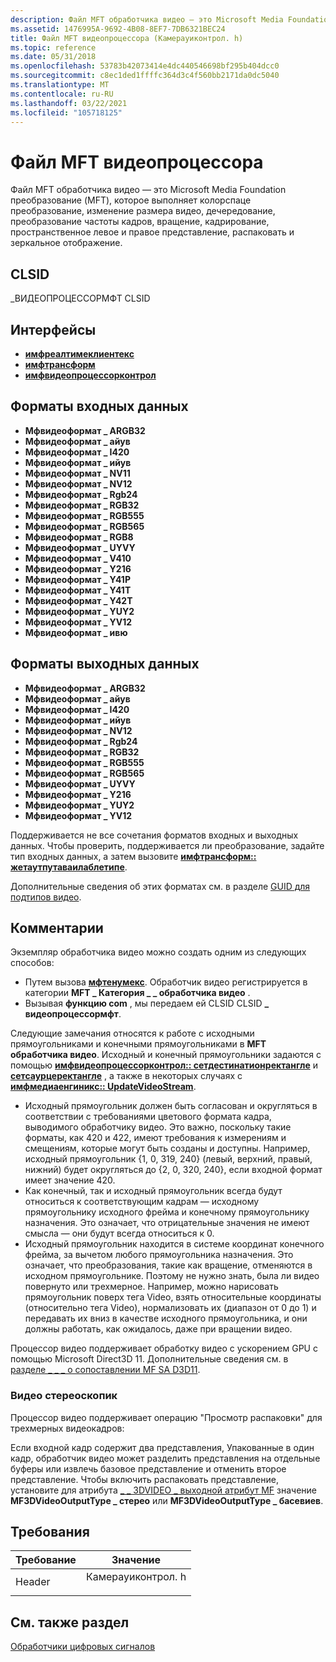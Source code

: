 ```yaml
---
description: Файл MFT обработчика видео — это Microsoft Media Foundation преобразование (MFT), которое выполняет колорспаце преобразование, изменение размера видео, дечередование, преобразование частоты кадров, вращение, кадрирование, пространственное левое и правое представление, распаковать и зеркальное отображение.
ms.assetid: 1476995A-9692-4B08-8EF7-7DB6321BEC24
title: Файл MFT видеопроцессора (Камерауиконтрол. h)
ms.topic: reference
ms.date: 05/31/2018
ms.openlocfilehash: 53783b42073414e4dc440546698bf295b404dcc0
ms.sourcegitcommit: c8ec1ded1ffffc364d3c4f560bb2171da0dc5040
ms.translationtype: MT
ms.contentlocale: ru-RU
ms.lasthandoff: 03/22/2021
ms.locfileid: "105718125"
---
```

# <a name="video-processor-mft"></a>Файл MFT видеопроцессора

Файл MFT обработчика видео — это Microsoft Media Foundation преобразование (MFT), которое выполняет колорспаце преобразование, изменение размера видео, дечередование, преобразование частоты кадров, вращение, кадрирование, пространственное левое и правое представление, распаковать и зеркальное отображение.

## <a name="clsid"></a>CLSID

\_ВИДЕОПРОЦЕССОРМФТ CLSID

## <a name="interfaces"></a>Интерфейсы

-   [**имфреалтимеклиентекс**](/windows/desktop/api/mfidl/nn-mfidl-imfrealtimeclientex)
-   [**имфтрансформ**](/windows/desktop/api/mftransform/nn-mftransform-imftransform)
-   [**имфвидеопроцессорконтрол**](/windows/desktop/api/mfidl/nn-mfidl-imfvideoprocessorcontrol)

## <a name="input-formats"></a>Форматы входных данных

-   **Мфвидеоформат \_ ARGB32**
-   **Мфвидеоформат \_ айув**
-   **Мфвидеоформат \_ I420**
-   **Мфвидеоформат \_ ийув**
-   **Мфвидеоформат \_ NV11**
-   **Мфвидеоформат \_ NV12**
-   **Мфвидеоформат \_ Rgb24**
-   **Мфвидеоформат \_ RGB32**
-   **Мфвидеоформат \_ RGB555**
-   **Мфвидеоформат \_ RGB565**
-   **Мфвидеоформат \_ RGB8**
-   **Мфвидеоформат \_ UYVY**
-   **Мфвидеоформат \_ V410**
-   **Мфвидеоформат \_ Y216**
-   **Мфвидеоформат \_ Y41P**
-   **Мфвидеоформат \_ Y41T**
-   **Мфвидеоформат \_ Y42T**
-   **Мфвидеоформат \_ YUY2**
-   **Мфвидеоформат \_ YV12**
-   **Мфвидеоформат \_ ивю**

## <a name="output-formats"></a>Форматы выходных данных

-   **Мфвидеоформат \_ ARGB32**
-   **Мфвидеоформат \_ айув**
-   **Мфвидеоформат \_ I420**
-   **Мфвидеоформат \_ ийув**
-   **Мфвидеоформат \_ NV12**
-   **Мфвидеоформат \_ Rgb24**
-   **Мфвидеоформат \_ RGB32**
-   **Мфвидеоформат \_ RGB555**
-   **Мфвидеоформат \_ RGB565**
-   **Мфвидеоформат \_ UYVY**
-   **Мфвидеоформат \_ Y216**
-   **Мфвидеоформат \_ YUY2**
-   **Мфвидеоформат \_ YV12**

Поддерживается не все сочетания форматов входных и выходных данных. Чтобы проверить, поддерживается ли преобразование, задайте тип входных данных, а затем вызовите [**имфтрансформ:: жетаутпутаваилаблетипе**](/windows/desktop/api/mftransform/nf-mftransform-imftransform-getoutputavailabletype).

Дополнительные сведения об этих форматах см. в разделе [GUID для подтипов видео](video-subtype-guids.md).

## <a name="remarks"></a>Комментарии

Экземпляр обработчика видео можно создать одним из следующих способов:

-   Путем вызова [**мфтенумекс**](/windows/desktop/api/mfapi/nf-mfapi-mftenumex). Обработчик видео регистрируется в категории **MFT \_ Категория \_ \_ обработчика видео** .
-   Вызывая **функцию com** , мы передаем ей CLSID CLSID **\_ видеопроцессормфт**.

Следующие замечания относятся к работе с исходными прямоугольниками и конечными прямоугольниками в **MFT обработчика видео**. Исходный и конечный прямоугольники задаются с помощью [**имфвидеопроцессорконтрол:: сетдестинатионректангле**](/windows/desktop/api/mfidl/nf-mfidl-imfvideoprocessorcontrol-setdestinationrectangle) и [**сетсаурцеректангле**](/windows/desktop/api/mfidl/nf-mfidl-imfvideoprocessorcontrol-setsourcerectangle) , а также в некоторых случаях с [**имфмедиаенгиникс:: UpdateVideoStream**](/windows/desktop/api/mfmediaengine/nf-mfmediaengine-imfmediaengineex-updatevideostream).

-   Исходный прямоугольник должен быть согласован и округляться в соответствии с требованиями цветового формата кадра, выводимого обработчику видео. Это важно, поскольку такие форматы, как 420 и 422, имеют требования к измерениям и смещениям, которые могут быть созданы и доступны. Например, исходный прямоугольник {1, 0, 319, 240} (левый, верхний, правый, нижний) будет округляться до {2, 0, 320, 240}, если входной формат имеет значение 420.
-   Как конечный, так и исходный прямоугольник всегда будут относиться к соответствующим кадрам — исходному прямоугольнику исходного фрейма и конечному прямоугольнику назначения. Это означает, что отрицательные значения не имеют смысла — они будут всегда относиться к 0.
-   Исходный прямоугольник находится в системе координат конечного фрейма, за вычетом любого прямоугольника назначения. Это означает, что преобразования, такие как вращение, отменяются в исходном прямоугольнике. Поэтому не нужно знать, была ли видео повернуто или трехмерное. Например, можно нарисовать прямоугольник поверх тега Video, взять относительные координаты (относительно тега Video), нормализовать их (диапазон от 0 до 1) и передавать их вниз в качестве исходного прямоугольника, и они должны работать, как ожидалось, даже при вращении видео.

Процессор видео поддерживает обработку видео с ускорением GPU с помощью Microsoft Direct3D 11. Дополнительные сведения см. в [разделе \_ \_ \_ о сопоставлении MF SA D3D11](mf-sa-d3d11-aware.md).

### <a name="stereoscopic-video"></a>Видео стереоскопик

Процессор видео поддерживает операцию "Просмотр распаковки" для трехмерных видеокадров:

Если входной кадр содержит два представления, Упакованные в один кадр, обработчик видео может разделить представления на отдельные буферы или извлечь базовое представление и отменить второе представление. Чтобы включить распаковать представление, установите для атрибута [ \_ \_ 3DVIDEO \_ выходной атрибут MF](mf-enable-3dvideo-output.md) значение **MF3DVideoOutputType \_ стерео** или **MF3DVideoOutputType \_ басевиев**.

## <a name="requirements"></a>Требования



| Требование | Значение |
|-------------------|----------------------------------------------------------------------------------------------|
| Header<br/> | <dl> <dt>Камерауиконтрол. h</dt> </dl> |



## <a name="see-also"></a>См. также раздел

<dl> <dt>

[Обработчики цифровых сигналов](windowsmediadigitalsignalprocessors.md)
</dt> </dl>

 

 




